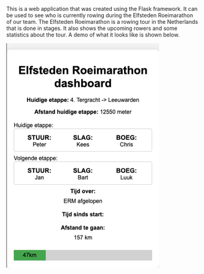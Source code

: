 This is a web application that was created using the Flask framework. It can be used to see who is currently rowing during the Elfsteden Roeimarathon of our team. The Elfsteden Roeimarathon is a rowing tour in the Netherlands that is done in stages. It also shows the upcoming rowers and some statistics about the tour. A demo of what it looks like is shown below. 

<img src="https://github.com/JochemVanDerMeer/erm-dashboard/blob/main/demo.png" width="400">
